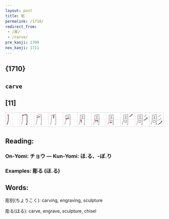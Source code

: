 ```yaml
---
layout: post
title: 彫
permalink: /1710/
redirect_from:
 - /彫/
 - /carve/
pre_kanji: 1709
nex_kanji: 1711
---
```


## {1710}

## `carve`

## [11]

<div class="stroke"><img src="../images/E5BDAB.png" /></div>

## Reading:

### On-Yomi: チョウ &mdash; Kun-Yomi: ほ.る、-ぼ.り

### Examples: 彫る (ほ.る)

## Words:

彫刻(ちょうこく): carving, engraving, sculpture

彫る(ほる): carve, engrave, sculpture, chisel
